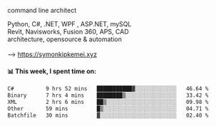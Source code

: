 command line architect

Python, C#, .NET, WPF , ASP.NET, mySQL <br>
Revit, Navisworks, Fusion 360, APS, CAD <br>
architecture, opensource & automation<br>
<br>
--> https://symonkipkemei.xyz

#### 📊 This week, I spent time on:
<!--START_SECTION:waka-->

```txt
C#          9 hrs 52 mins   ███████████▓░░░░░░░░░░░░░   46.64 %
Binary      7 hrs 4 mins    ████████▒░░░░░░░░░░░░░░░░   33.42 %
XML         2 hrs 6 mins    ██▒░░░░░░░░░░░░░░░░░░░░░░   09.98 %
Other       59 mins         █▒░░░░░░░░░░░░░░░░░░░░░░░   04.71 %
Batchfile   30 mins         ▓░░░░░░░░░░░░░░░░░░░░░░░░   02.40 %
```

<!--END_SECTION:waka-->
